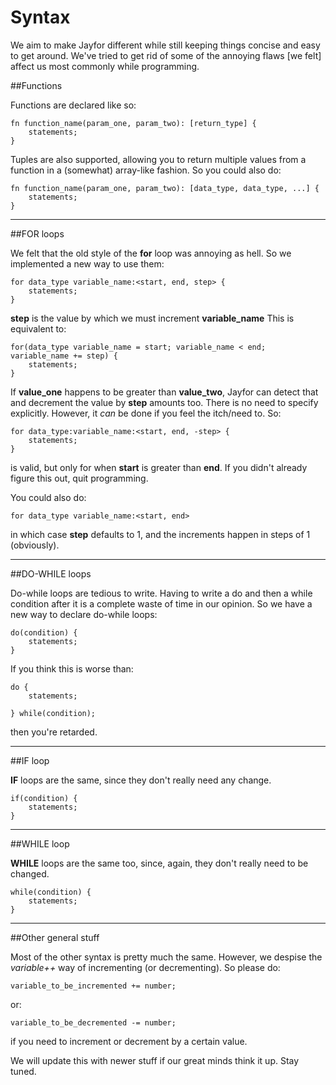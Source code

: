 # <a name="syntax styles"></a>Syntax

We aim to make Jayfor different while still keeping things concise and easy to get around. We've tried to get rid of some of the annoying flaws [we felt] affect us most commonly while programming. 

##Functions

Functions are declared like so:

	fn function_name(param_one, param_two): [return_type] { 
		statements;
	}

Tuples are also supported, allowing you to return multiple values from a function in a (somewhat) array-like fashion. So you could also do:

	fn function_name(param_one, param_two): [data_type, data_type, ...] { 
		statements;
	}

---------------------------------
##FOR loops


We felt that the old style of the **for** loop was annoying as hell. So we implemented a new way to use them:

	for data_type variable_name:<start, end, step> {
		statements;
	}

**step** is the value by which we must increment **variable_name**
This is equivalent to:
		
	for(data_type variable_name = start; variable_name < end; variable_name += step) { 
		statements;
	}

If **value_one** happens to be greater than **value_two**, Jayfor can detect that and decrement the value by **step** amounts too. There is no need to specify explicitly. However, it *can* be done if you feel the itch/need to.
So:

	for data_type:variable_name:<start, end, -step> {
		statements;
	}

is valid, but only for when **start** is greater than **end**. If you didn't already figure this out, quit programming.

You could also do:

	for data_type variable_name:<start, end>
		
in which case **step** defaults to 1, and the increments happen in steps of 1 (obviously).

----------------------------------------------
##DO-WHILE loops


Do-while loops are tedious to write. Having to write a do and then a while condition after it is a complete waste of time in our opinion. So we have a new way to declare do-while loops:

	do(condition) { 
		statements;
	}

If you think this is worse than:

	do {
		statements;
			
	} while(condition);

then you're retarded.

----------------------------------------------
##IF loop

**IF** loops are the same, since they don't really need any change.

	if(condition) {
		statements;
	}

----------------------------------------------
##WHILE loop

**WHILE** loops are the same too, since, again, they don't really need to be changed.

	while(condition) {
		statements;
	}

----------------------------------------------
##Other general stuff

Most of the other syntax is pretty much the same. However, we despise the *variable++* way of incrementing (or decrementing). So please do:

	variable_to_be_incremented += number;

or:

	variable_to_be_decremented -= number;

if you need to increment or decrement by a certain value.
	

We will update this with newer stuff if our great minds think it up. Stay tuned.
